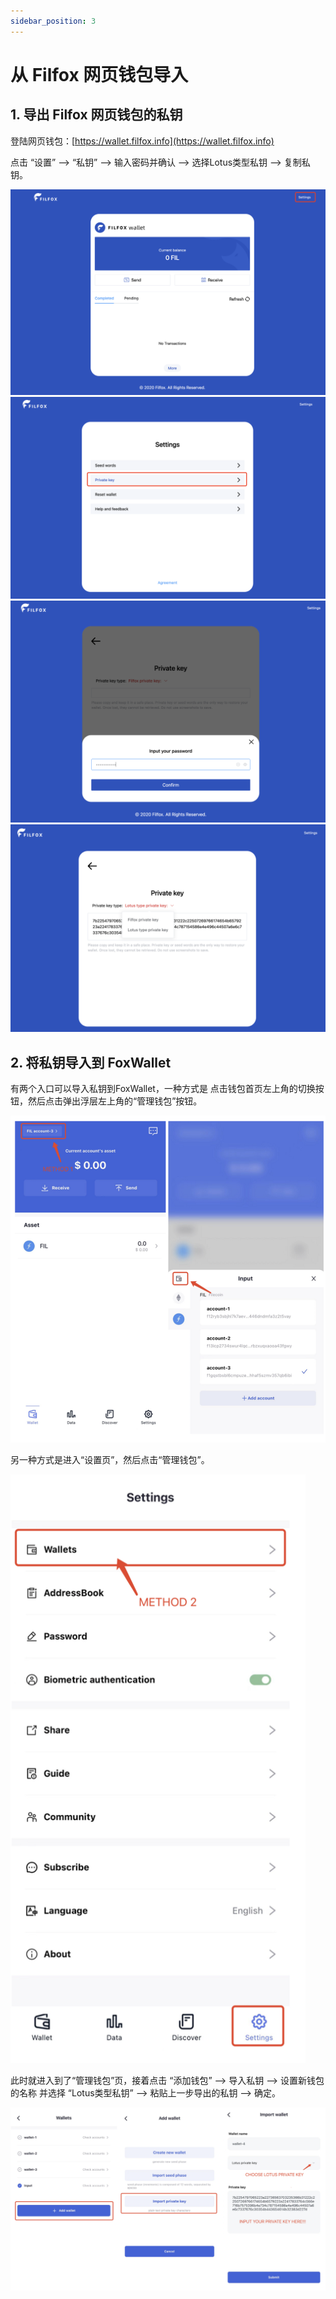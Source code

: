 ```yaml
---
sidebar_position: 3
---
```


# 从 Filfox 网页钱包导入

## 1. 导出 Filfox 网页钱包的私钥

登陆网页钱包：[https://wallet.filfox.info](https://wallet.filfox.info)

点击 “设置” —> “私钥” —> 输入密码并确认 —> 选择Lotus类型私钥 —> 复制私钥。

![](../img/filfox-export-0.png)
![](../img/filfox-export-1.png)
![](../img/filfox-export-2.png)
![](../img/filfox-export-3.png)

## 2. 将私钥导入到 FoxWallet

有两个入口可以导入私钥到FoxWallet，一种方式是 点击钱包首页左上角的切换按钮，然后点击弹出浮层左上角的“管理钱包”按钮。

![](../img/add-wallet-1.png)

另一种方式是进入“设置页”，然后点击“管理钱包”。

![](../img/add-wallet-2.png)

此时就进入到了“管理钱包”页，接着点击 “添加钱包” —> 导入私钥 —> 设置新钱包的名称 并选择 “Lotus类型私钥” —> 粘贴上一步导出的私钥 —> 确定。

![](../img/import-lotus.png)




